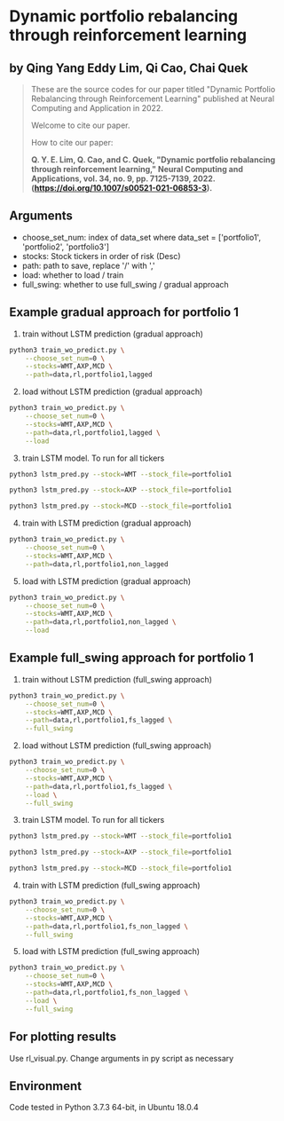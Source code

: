 # Dynamic portfolio rebalancing through reinforcement learning 

## by Qing Yang Eddy Lim, Qi Cao, Chai Quek

> These are the source codes for our paper titled "Dynamic Portfolio Rebalancing through Reinforcement Learning" published at Neural Computing and Application in 2022.
>
> Welcome to cite our paper. 
>
> How to cite our paper: 
>
> **Q. Y. E. Lim, Q. Cao, and C. Quek, "Dynamic portfolio rebalancing through reinforcement learning," Neural Computing and Applications, vol. 34, no. 9, pp. 7125-7139, 2022. (https://doi.org/10.1007/s00521-021-06853-3).** 
>


## Arguments
- choose_set_num: index of data_set where data_set = ['portfolio1', 'portfolio2', 'portfolio3']
- stocks: Stock tickers in order of risk (Desc)
- path: path to save, replace '/' with ','
- load: whether to load / train
- full_swing: whether to use full_swing / gradual approach

## Example gradual approach for portfolio 1

1. train without LSTM prediction (gradual approach)
```bash
python3 train_wo_predict.py \
    --choose_set_num=0 \
    --stocks=WMT,AXP,MCD \
    --path=data,rl,portfolio1,lagged
```
2. load without LSTM prediction (gradual approach)
```bash
python3 train_wo_predict.py \
    --choose_set_num=0 \
    --stocks=WMT,AXP,MCD \
    --path=data,rl,portfolio1,lagged \
    --load
```
3. train LSTM model. To run for all tickers
```bash
python3 lstm_pred.py --stock=WMT --stock_file=portfolio1
```
```bash
python3 lstm_pred.py --stock=AXP --stock_file=portfolio1
```
```bash
python3 lstm_pred.py --stock=MCD --stock_file=portfolio1
```
4. train with LSTM prediction (gradual approach)
```bash
python3 train_wo_predict.py \
    --choose_set_num=0 \
    --stocks=WMT,AXP,MCD \
    --path=data,rl,portfolio1,non_lagged
```
5. load with LSTM prediction (gradual approach)
```bash
python3 train_wo_predict.py \
    --choose_set_num=0 \
    --stocks=WMT,AXP,MCD \
    --path=data,rl,portfolio1,non_lagged \
    --load
```

## Example full_swing approach for portfolio 1

1. train without LSTM prediction (full_swing approach)
```bash
python3 train_wo_predict.py \
    --choose_set_num=0 \
    --stocks=WMT,AXP,MCD \
    --path=data,rl,portfolio1,fs_lagged \
    --full_swing
```
2. load without LSTM prediction (full_swing approach)
```bash
python3 train_wo_predict.py \
    --choose_set_num=0 \
    --stocks=WMT,AXP,MCD \
    --path=data,rl,portfolio1,fs_lagged \
    --load \
    --full_swing
```
3. train LSTM model. To run for all tickers
```bash
python3 lstm_pred.py --stock=WMT --stock_file=portfolio1
```
```bash
python3 lstm_pred.py --stock=AXP --stock_file=portfolio1
```
```bash
python3 lstm_pred.py --stock=MCD --stock_file=portfolio1
```
4. train with LSTM prediction (full_swing approach)
```bash
python3 train_wo_predict.py \
    --choose_set_num=0 \
    --stocks=WMT,AXP,MCD \
    --path=data,rl,portfolio1,fs_non_lagged \
    --full_swing
```
5. load with LSTM prediction (full_swing approach)
```bash
python3 train_wo_predict.py \
    --choose_set_num=0 \
    --stocks=WMT,AXP,MCD \
    --path=data,rl,portfolio1,fs_non_lagged \
    --load \
    --full_swing
```

## For plotting results
Use rl_visual.py. Change arguments in py script as necessary

## Environment
Code tested in Python 3.7.3 64-bit, in Ubuntu 18.0.4
